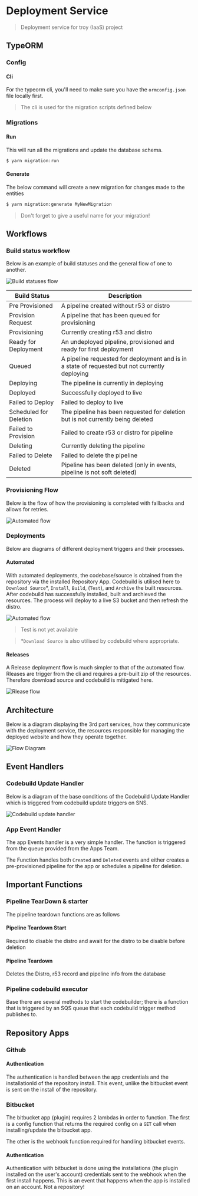 # Deployment Service

> Deployment service for troy (IaaS) project

## TypeORM

### Config

#### Cli

For the typeorm cli, you'll need to make sure you have the `ormconfig.json` file locally first.

> The cli is used for the migration scripts defined below

### Migrations

#### Run

This will run all the migrations and update the database schema.

```bash
$ yarn migration:run
```

#### Generate

The below command will create a new migration for changes made to the entities

```bash
$ yarn migration:generate MyNewMigration
```
> Don't forget to give a useful name for your migration!

## Workflows

### Build status workflow

Below is an example of build statuses and the general flow of one to another. 

![Build statuses flow](docs/images/build-statuses.jpg)

Build Status | Description
--- | ---
Pre Provisioned | A pipeline created without r53 or distro
Provision Request | A pipeline that has been queued for provisioning
Provisioning | Currently creating r53 and distro
Ready for Deployment | An undeployed pipeline, provisioned and ready for first deployment
Queued | A pipeline requested for deployment and is in a state of requested but not currently deploying
Deploying | The pipeline is currently in deploying 
Deployed | Successfully deployed to live
Failed to Deploy | Failed to deploy to live
Scheduled for Deletion | The pipeline has been requested for deletion but is not currently being deleted
Failed to Provision | Failed to create r53 or distro for pipeline
Deleting | Currently deleting the pipeline
Failed to Delete | Failed to delete the pipeline
Deleted | Pipeline has been deleted (only in events, pipeline is not soft deleted)

### Provisioning Flow

Below is the flow of how the provisioning is completed with fallbacks and allows for retries.

![Automated flow](docs/images/provisioning-flow.jpg)


### Deployments

Below are diagrams of different deployment triggers and their processes.

#### Automated

With automated deployments, the codebase/source is obtained from the repository via the installed Repository App. Codebuild is utilised here to `Download Source`*, `Install`, `Build`, (`Test`), and `Archive` the built resources. After codebuild has successfully installed, built and archieved the resources. The process will deploy to a live S3 bucket and then refresh the distro.

![Automated flow](docs/images/automated-flow.jpg)

> Test is not yet available

> *`Download Source` is also utilised by codebuild where appropriate.

#### Releases

A Release deployment flow is much simpler to that of the automated flow. Rleases are trigger from the cli and requires a pre-built zip of the resources. Therefore download source and codebuild is mitigated here.

![Rlease flow](docs/images/release-flow.jpg)

## Architecture
Below is a diagram displaying the 3rd part services, how they communicate with the deployment service, the resources responsible for managing the deployed website and how they operate together.

![Flow Diagram](docs/images/architecture-and-flow.png)


## Event Handlers

### Codebuild Update Handler

Below is a diagram of the base conditions of the Codebuild Update Handler which is triggered from codebuild update triggers on SNS.

![Codebuild update handler](docs/images/codebuild-update-handler.jpg)

### App Event Handler

The app Events handler is a very simple handler. The function is triggered from the queue provided from the Apps Team. 

The Function handles both `Created` and `Deleted` events and either creates a pre-provisioned pipeline for the app or schedules a pipeline for deletion.

## Important Functions

### Pipeline TearDown & starter

The pipeline teardown functions are as follows 

#### Pipeline Teardown Start

Required to disable the distro and await for the distro to be disable before deletion

#### Pipeline Teardown

Deletes the Distro, r53 record and pipeline info from the database


### Pipeline codebuild executor

Base there are several methods to start the codebuilder; there is a function that is triggered by an SQS queue that each codebuild trigger method publishes to.

## Repository Apps

### Github

#### Authentication

The authentication is handled between the app credentials and the installationId of the repository install. This event, unlike the bitbucket event is sent on the install of the repository.

### Bitbucket

The bitbucket app (plugin) requires 2 lambdas in order to function. The first is a config function that returns the required config on a `GET` call when installing/update the bitbucket app. 

The other is the webhook function required for handling bitbucket events.

#### Authentication

Authentication with bitbucket is done using the installations (the plugin installed on the user's account) credentials sent to the webhook when the first install happens. This is an event that happens when the app is installed on an account. Not a repository!

